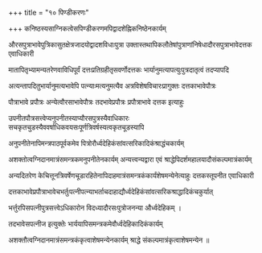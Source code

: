 +++
title = "१० पिण्डीकरणः"

+++
कनिष्ठस्यसाग्निकत्वेसपिण्डीकरणमपिद्वादशेह्निकनिष्ठेनकार्यम्

औरसपुत्राभावेपुत्रिकासुतक्षेत्रजादयोद्वादशविधाःपुत्रा उक्तास्तथापिकलौतेषांपुत्राणांनिषेधादौरसपुत्राभावेदत्तक एवाधिकारी

मातापितृभ्यामन्यतरेणवाविधिपूर्वं दत्तःप्रतिग्रहीतृसवर्णोदत्तकः भार्यानुमत्यापत्युःपुत्रदातृत्वं तदप्यापदि

अत्यन्तापदितुभार्यानुमत्यभावेपि पत्‍न्याःमत्यनुमत्यैव अत्रविशेषविचारःप्रागुक्तः दत्तकाभावेपौत्रः

पौत्राभावे प्रपौत्रः अन्येत्वौरसाभावेपौत्रः तदभावेप्रपौत्रः प्रपौत्राभावे दत्तक इत्याहुः

उपनीतपौत्रसत्त्वेप्यनुपनीतस्याप्यौरसपुत्रस्यैवाधिकारः सचकृतचुडस्यैववर्षाधिकवयसःपूर्णत्रिवर्षस्यत्वकृतचूडस्यापि

अनुपनीतेनापिमन्त्रपाठपूर्वकमेव पित्रोरौर्ध्वदेहिकंसांवत्सरिकादिकंश्राद्धंचकार्यम्

अशक्तोत्वग्निदानमात्रंसमन्त्रकमनुपनीतेनकार्यम् अन्यत्त्वन्यद्वारा एवं श्राद्धेपिदर्शमहालयादौसंकल्पमात्रंकार्यम्

अन्यदितरेण केचित्तूनत्रिवर्षेणचूडारहितेनापिदाहमात्रंसमन्त्रकंकार्यंशेषमन्येनेत्याहुः दत्तकस्तूपनीत एवाधिकारी

दत्तकाभावेप्रपौत्राभावेचभर्तुःपत्‍नीपत्‍न्याभर्ताचदाहाद्यौर्ध्वदेहिकंसांवत्सरिकश्राद्धादिकंचकुर्यात्

भर्त्तुरपिसपत्‍नीपुत्रसत्त्वेऽधिकारोन विदध्यादौरसःपुत्रोजनन्या और्ध्वदेहिकम् ।

तदभावेसपत्‍नीज इत्युक्तेः भार्ययापिसमन्त्रकमेवौर्ध्वदेहिकादिकंकार्यम्

अशक्तौत्वग्निदानमात्रंसमन्त्रकंकृत्वाशेषमन्येनकार्यम् श्राद्धे संकल्पमात्रंकृत्वाशेषमन्येन ॥

